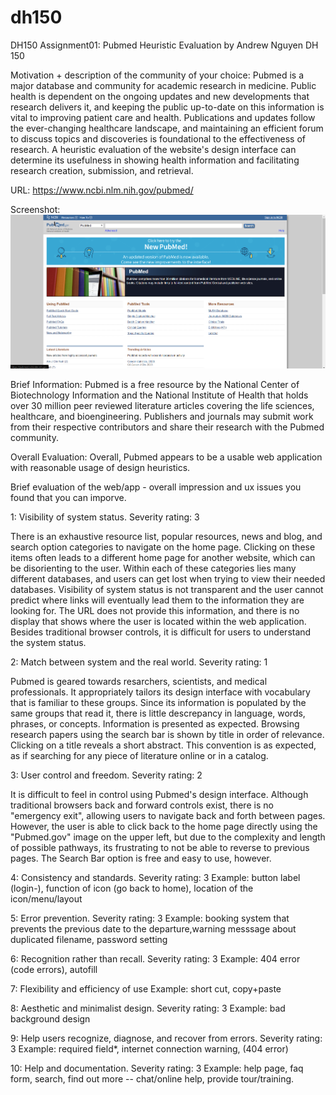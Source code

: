 # dh150
DH150 Assignment01: Pubmed Heuristic Evaluation by Andrew Nguyen DH 150

Motivation + description of the community of your choice: Pubmed is a major database and community for academic research in medicine. Public health is dependent on the ongoing updates and new developments that research delivers it, and keeping the public up-to-date on this information is vital to improving patient care and health. Publications and updates follow the ever-changing healthcare landscape, and maintaining an efficient forum to discuss topics and discoveries is foundational to the effectiveness of research. A heuristic evaluation of the website's design interface can determine its usefulness in showing health information and facilitating research creation, submission, and retrieval.

URL: https://www.ncbi.nlm.nih.gov/pubmed/

Screenshot: ![dh150](Screenshot_1.png)

Brief Information: Pubmed is a free resource by the National Center of Biotechnology Information and the National Institute of Health that holds over 30 million peer reviewed literature articles covering the life sciences, healthcare, and bioengineering. Publishers and journals may submit work from their respective contributors and share their research with the Pubmed community.

Overall Evaluation: Overall, Pubmed appears to be a usable web application with reasonable usage of design heuristics.

Brief evaluation of the web/app - overall impression and ux issues you found that you can imporve.

1: Visibility of system status. Severity rating: 3

There is an exhaustive resource list, popular resources, news and blog, and search option categories to navigate on the home page. Clicking on these items often leads to a different home page for another website, which can be disorienting to the user. Within each of these categories lies many different databases, and users can get lost when trying to view their needed databases. Visibility of system status is not transparent and the user cannot predict where links will eventually lead them to the information they are looking for. The URL does not provide this information, and there is no display that shows where the user is located within the web application. Besides traditional browser controls, it is difficult for users to understand the system status.


2: Match between system and the real world. Severity rating: 1

Pubmed is geared towards resarchers, scientists, and medical professionals. It appropriately tailors its design interface with vocabulary that is familiar to these groups. Since its information is populated by the same groups that read it, there is little descrepancy in language, words, phrases, or concepts. Information is presented as expected. Browsing research papers using the search bar is shown by title in order of relevance. Clicking on a title reveals a short abstract. This convention is as expected, as if searching for any piece of literature online or in a catalog.

3: User control and freedom. Severity rating: 2

It is difficult to feel in control using Pubmed's design interface. Although traditional browsers back and forward controls exist, there is no "emergency exit", allowing users to navigate back and forth between pages. However, the user is able to click back to the home page directly using the 
"Pubmed.gov" image on the upper left, but due to the complexity and length of possible pathways, its frustrating to not be able to reverse to previous pages. The Search Bar option is free and easy to use, however.

4: Consistency and standards. Severity rating: 3
Example: button label (login-), function of icon (go back to home), location of the icon/menu/layout

5: Error prevention. Severity rating: 3
Example: booking system that prevents the previous date to the departure,warning messsage about duplicated filename, password setting

6: Recognition rather than recall. Severity rating: 3
Example: 404 error (code errors), autofill

7: Flexibility and efficiency of use
Example: short cut, copy+paste

8: Aesthetic and minimalist design. Severity rating: 3
Example: bad background design

9: Help users recognize, diagnose, and recover from errors. Severity rating: 3
Example: required field*, internet connection warning, (404 error)

10: Help and documentation. Severity rating: 3
Example: help page, faq form, search, find out more -- chat/online help, provide tour/training.
